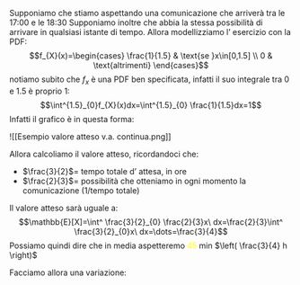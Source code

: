 Supponiamo che stiamo aspettando una comunicazione che arriverà tra le 17:00 e le 18:30
Supponiamo inoltre che abbia la stessa possibilità di arrivare in qualsiasi istante di tempo.
Allora modellizziamo l’ esercizio con la PDF:
$$f_{X}(x)=\begin{cases}
\frac{1}{1.5} &  \text{se }x\in[0,1.5] \\
0  & \text{altrimenti}
\end{cases}$$
notiamo subito che $f_{x}$ è una PDF ben specificata, infatti il suo integrale tra 0 e 1.5 è proprio 1:
$$\int^{1.5}_{0}f_{X}(x)dx=\int^{1.5}_{0} \frac{1}{1.5}dx=1$$
Infatti il grafico è in questa forma:

![[Esempio valore atteso v.a. continua.png]]

Allora calcoliamo il valore atteso, ricordandoci che:
- $\frac{3}{2}$= tempo totale d’ attesa, in ore
- $\frac{2}{3}$= possibilità che otteniamo in ogni momento la comunicazione (1/tempo totale)

Il valore atteso sarà uguale a:
$$\mathbb{E}[X]=\int^ \frac{3}{2}_{0} \frac{2}{3}x\ dx=\frac{2}{3}\int^ \frac{3}{2}_{0}x\ dx=\dots=\frac{3}{4}$$
Possiamo quindi dire che in media aspetteremo <font color="#ffff00">45</font> min $\left( \frac{3}{4} h \right)$

Facciamo allora una variazione: